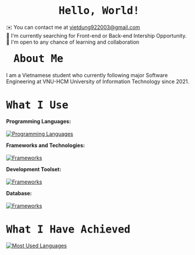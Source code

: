 <h1 align='center'><samp><strong>Hello, World!</strong></samp></h1>

<div align='left'>
  
  ✉️  You can contact me at vietdung922003@gmail.com
  <br>
  🚀  I'm currently searching for Front-end or Back-end Intership Opportunity.
  <br>
  🤝  I'm open to any chance of learning and collaboration
  <br>
</div>

<h1 align='left' style='margin: 20px;' ><samp><strong>About Me</strong></samp></h1>
I am a Vietnamese student who currently following major Software Engineering at VNU-HCM University of Information Technology since 2021.
<p align='left'>

</p>

<h1 align='left'><samp><strong>What I Use</strong></samp></h1>

**Programming Languages:** <br><br>
[![Programming Languages](https://skillicons.dev/icons?i=cs,js,ts,html,css)](https://github.com/VietDung922003)

**Frameworks and Technologies:**<br><br>
[![Frameworks](https://skillicons.dev/icons?i=nodejs,express,react,pug)](https://github.com/VietDung922003)

**Development Toolset:**<br><br>
[![Frameworks](https://skillicons.dev/icons?i=visualstudio,github,postman,supabase,babel)](https://github.com/VietDung922003)

**Database:**<br><br>
[![Frameworks](https://go-skill-icons.vercel.app/api/icons?i=mysql,mongodb)](https://github.com/VietDung922003)

<h1 align='left'><samp><strong>What I Have Achieved</strong></samp></h1>

<a href="#">![Most Used Languages](https://github-readme-stats.vercel.app/api/top-langs/?username=VietDung922003&layout=compact&theme=holi&count_private=true&hide_border=true)</a>
